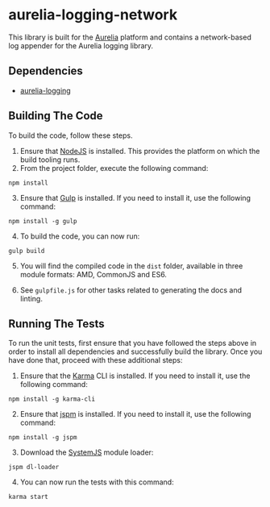 # aurelia-logging-network

This library is built for the [Aurelia](http://www.aurelia.io/) platform and contains a network-based log appender for the Aurelia logging library.

## Dependencies

* [aurelia-logging](https://github.com/aurelia/logging)

## Building The Code

To build the code, follow these steps.

1. Ensure that [NodeJS](http://nodejs.org/) is installed. This provides the platform on which the build tooling runs.
2. From the project folder, execute the following command:

  ```shell
  npm install
  ```
3. Ensure that [Gulp](http://gulpjs.com/) is installed. If you need to install it, use the following command:

  ```shell
  npm install -g gulp
  ```
4. To build the code, you can now run:

  ```shell
  gulp build
  ```
5. You will find the compiled code in the `dist` folder, available in three module formats: AMD, CommonJS and ES6.

6. See `gulpfile.js` for other tasks related to generating the docs and linting.

## Running The Tests

To run the unit tests, first ensure that you have followed the steps above in order to install all dependencies and successfully build the library. Once you have done that, proceed with these additional steps:

1. Ensure that the [Karma](http://karma-runner.github.io/) CLI is installed. If you need to install it, use the following command:

  ```shell
  npm install -g karma-cli
  ```
2. Ensure that [jspm](http://jspm.io/) is installed. If you need to install it, use the following command:

  ```shell
  npm install -g jspm
  ```
3. Download the [SystemJS](https://github.com/systemjs/systemjs) module loader:

  ```shell
  jspm dl-loader
  ```

4. You can now run the tests with this command:

  ```shell
  karma start
  ```
